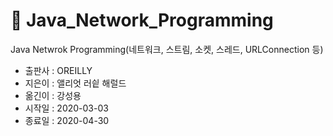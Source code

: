 # 📕 Java_Network_Programming

Java Netwrok Programming(네트워크, 스트림, 소켓, 스레드, URLConnection 등)

- 출판사 : OREILLY
- 지은이 : 앨리엇 러싙 해럴드
- 옮긴이 : 강성용
- 시작일 : 2020-03-03
- 종료일 : 2020-04-30
